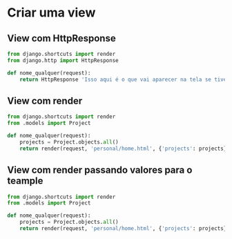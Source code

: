 # Criar uma view

## View com HttpResponse
```python
from django.shortcuts import render
from django.http import HttpResponse

def nome_qualquer(request):
    return HttpResponse 'Isso aqui é o que vai aparecer na tela se tivermos sucess'
```

## View com render
```python
from django.shortcuts import render
from .models import Project

def nome_qualquer(request):
    projects = Project.objects.all()
    return render(request, 'personal/home.html', {'projects': projects})
```

## View com render passando valores para o teample
```python
from django.shortcuts import render
from .models import Project

def nome_qualquer(request):
    projects = Project.objects.all()
    return render(request, 'personal/home.html', {'projects': projects})
```

